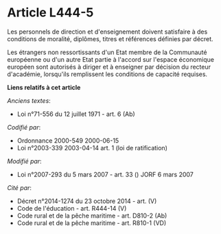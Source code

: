 # Article L444-5

Les personnels de direction et d'enseignement doivent satisfaire à des conditions de moralité, diplômes, titres et références
définies par décret.

Les étrangers non ressortissants d'un Etat membre de la Communauté européenne ou d'un autre Etat partie à l'accord sur
l'espace économique européen sont autorisés à diriger et à enseigner par décision du recteur d'académie, lorsqu'ils
remplissent les conditions de capacité requises.

**Liens relatifs à cet article**

_Anciens textes_:

  - Loi n°71-556 du 12 juillet 1971 - art. 6 (Ab)

_Codifié par_:

  - Ordonnance 2000-549 2000-06-15
  - Loi n°2003-339 2003-04-14 art. 1 (loi de ratification)

_Modifié par_:

  - Loi n°2007-293 du 5 mars 2007 - art. 33 () JORF 6 mars 2007

_Cité par_:

  - Décret n°2014-1274 du 23 octobre 2014 - art. (V)
  - Code de l'éducation - art. R444-14 (V)
  - Code rural et de la pêche maritime - art. D810-2 (Ab)
  - Code rural et de la pêche maritime - art. R810-1 (VD)
